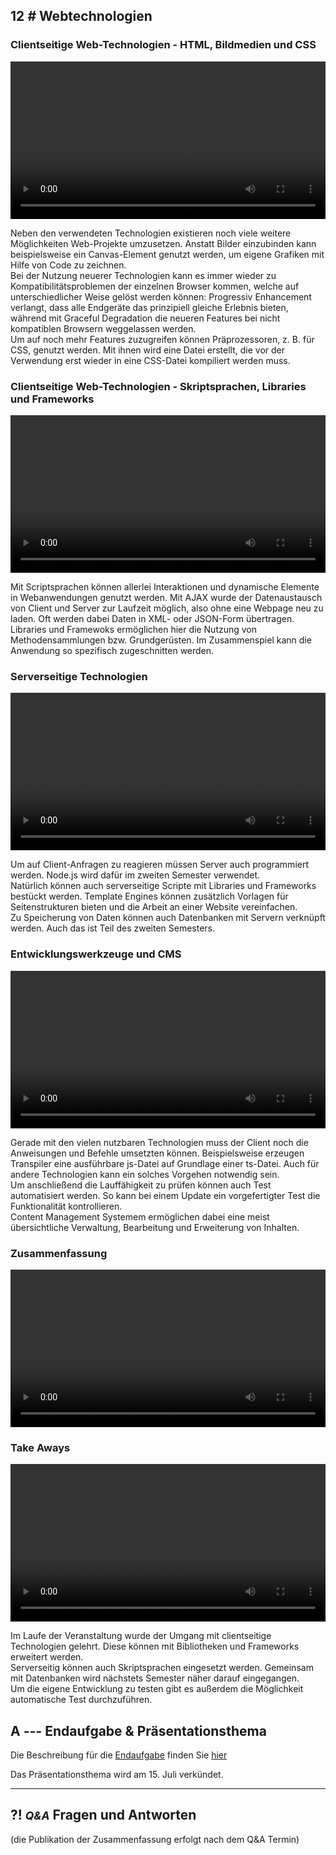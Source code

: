 ## **12 _#_** Webtechnologien

### Clientseitige Web-Technologien - HTML, Bildmedien und CSS
<video controls width="100%"> 
    <source src="https://lehre.gabriel-rausch.de/HFU/EIA1_SoSe20/L12/L12_01_Clientseitige_Web_Technologien_I.mp4" type="video/mp4"> 
    <a href="https://lehre.gabriel-rausch.de/HFU/EIA1_SoSe20/L12/L12_01_Clientseitige_Web_Technologien_I.mp4">Zum Video</a>
</video>

Neben den verwendeten Technologien existieren noch viele weitere Möglichkeiten Web-Projekte umzusetzen. Anstatt Bilder einzubinden kann beispielsweise ein Canvas-Element genutzt werden, um eigene Grafiken mit Hilfe von Code zu zeichnen.  
Bei der Nutzung neuerer Technologien kann es immer wieder zu Kompatibilitätsproblemen der einzelnen Browser kommen, welche auf unterschiedlicher Weise gelöst werden können: Progressiv Enhancement verlangt, dass alle Endgeräte das prinzipiell gleiche Erlebnis bieten, während mit Graceful Degradation die neueren Features bei nicht kompatiblen Browsern weggelassen werden.  
Um auf noch mehr Features zuzugreifen können Präprozessoren, z. B. für CSS, genutzt werden. Mit ihnen wird eine Datei erstellt, die vor der Verwendung erst wieder in eine CSS-Datei kompiliert werden muss.  

### Clientseitige Web-Technologien - Skriptsprachen, Libraries und Frameworks
<video controls width="100%"> 
    <source src="https://lehre.gabriel-rausch.de/HFU/EIA1_SoSe20/L12/L12_02_Clientseitige_Web_Technologien_II.mp4" type="video/mp4"> 
    <a href="https://lehre.gabriel-rausch.de/HFU/EIA1_SoSe20/L12/L12_02_Clientseitige_Web_Technologien_II.mp4">Zum Video</a>
</video>

Mit Scriptsprachen können allerlei Interaktionen und dynamische Elemente in Webanwendungen genutzt werden. Mit AJAX wurde der Datenaustausch von Client und Server zur Laufzeit möglich, also ohne eine Webpage neu zu laden. Oft werden dabei Daten in XML- oder JSON-Form übertragen.  
Libraries und Framewoks ermöglichen hier die Nutzung von Methodensammlungen bzw. Grundgerüsten. Im Zusammenspiel kann die Anwendung so spezifisch zugeschnitten werden.  

### Serverseitige Technologien
<video controls width="100%"> 
    <source src="https://lehre.gabriel-rausch.de/HFU/EIA1_SoSe20/L12/L12_03_Serverseitige_Technologien.mp4" type="video/mp4"> 
    <a href="https://lehre.gabriel-rausch.de/HFU/EIA1_SoSe20/L12/L12_03_Serverseitige_Technologien.mp4">Zum Video</a>
</video>

Um auf Client-Anfragen zu reagieren müssen Server auch programmiert werden. Node.js wird dafür im zweiten Semester verwendet.  
Natürlich können auch serverseitige Scripte mit Libraries und Frameworks bestückt werden. Template Engines können zusätzlich Vorlagen für Seitenstrukturen bieten und die Arbeit an einer Website vereinfachen.  
Zu Speicherung von Daten können auch Datenbanken mit Servern verknüpft werden. Auch das ist Teil des zweiten Semesters.  

### Entwicklungswerkzeuge und CMS
<video controls width="100%"> 
    <source src="https://lehre.gabriel-rausch.de/HFU/EIA1_SoSe20/L12/L12_04_Entwicklungswerkzeuge_und_CMS.mp4" type="video/mp4"> 
    <a href="https://lehre.gabriel-rausch.de/HFU/EIA1_SoSe20/L12/L12_04_Entwicklungswerkzeuge_und_CMS.mp4">Zum Video</a>
</video>

Gerade mit den vielen nutzbaren Technologien muss der Client noch die Anweisungen und Befehle umsetzten können. Beispielsweise erzeugen Transpiler eine ausführbare js-Datei auf Grundlage einer ts-Datei. Auch für andere Technologien kann ein solches Vorgehen notwendig sein.  
Um anschließend die Lauffähigkeit zu prüfen können auch Test automatisiert werden. So kann bei einem Update ein vorgefertigter Test die Funktionalität kontrollieren.  
Content Management Systemem ermöglichen dabei eine meist übersichtliche Verwaltung, Bearbeitung und Erweiterung von Inhalten.  

### Zusammenfassung
<video controls width="100%"> 
    <source src="https://lehre.gabriel-rausch.de/HFU/EIA1_SoSe20/L12/L12_05_Zusammenfassung.mp4" type="video/mp4"> 
    <a href="https://lehre.gabriel-rausch.de/HFU/EIA1_SoSe20/L12/L12_05_Zusammenfassung.mp4">Zum Video</a>
</video>

### Take Aways
<video controls width="100%"> 
    <source src="https://lehre.gabriel-rausch.de/HFU/EIA1_SoSe20/L12/L12_06_Take_Aways.mp4" type="video/mp4"> 
    <a href="https://lehre.gabriel-rausch.de/HFU/EIA1_SoSe20/L12/L12_06_Take_Aways.mp4">Zum Video</a>
</video>

Im Laufe der Veranstaltung wurde der Umgang mit clientseitige Technologien gelehrt. Diese können mit Bibliotheken und Frameworks erweitert werden.  
Serverseitig können auch Skriptsprachen eingesetzt werden. Gemeinsam mit Datenbanken wird nächstets Semester näher darauf eingegangen.  
Um die eigene Entwicklung zu testen gibt es außerdem die Möglichkeit automatische Test durchzuführen.  


## **A _---_** Endaufgabe & Präsentationsthema

Die Beschreibung für die [Endaufgabe](final_task.html) finden Sie [hier](final_task.html)

Das Präsentationsthema wird am 15. Juli verkündet.

---


## **?! _<small>Q&A</small>_** Fragen und Antworten
(die Publikation der Zusammenfassung erfolgt nach dem Q&A Termin)
